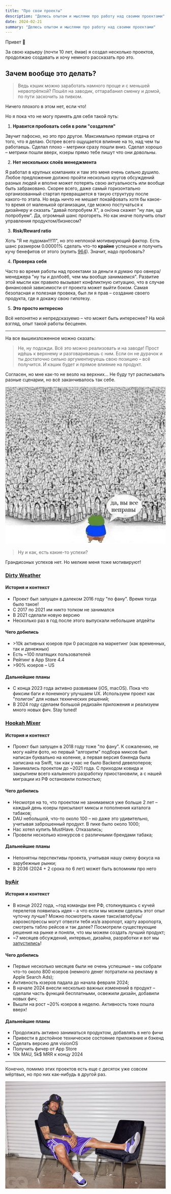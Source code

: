 ```yaml
---
title: "Про свои проекты"
description: "Делюсь опытом и мыслями про работу над своими проектами"
date: 2024-02-21
summary: "Делюсь опытом и мыслями про работу над своими проектами"
---
```


Привет :wave:

За свою карьеру (почти 10 лет, ёмае) я создал несколько проектов, продолжаю создавать и хочу немного рассказать про это.

## Зачем вообще это делать?

>Ведь кэшик можно заработать намного проще и с меньшей нервотрёпкой? Пошёл на заводик, оттарабанил сменку и домой, по пути заскочить за пивком. 

Ничего плохого в этом нет, если что!

Но я пока что не могу принять для себя такой путь: 

1. **Нравится пробовать себя в роли "создателя"**

Звучит пафосно, но это про другое. Максимально прямая отдача от того, что я делаю. Острее всего ощущается влияние на то, над чем ты работаешь. Сделал плохо – метрики сразу пошли вниз. Сделал хорошо – метрики пошли вверх, юзеры прямо тебе пишут что они довольны.

2. **Нет нескольких слоёв менеджмента**

Я работал в крупных компаниях и там это меня очень сильно душило. Любое предложение должно пройти несколько кругов обсуждений разных людей и вполне может потерять свою актуальность или вообще быть забраковано. Скорее всего, даже самый горизонтально организованный стартап превращается в такую структуру после какого-то этапа. Но ведь ничто не мешает покайфовать хотя бы какое-то время от маленькой организации, где можно постучаться к дизайнеру и сказать "давай попробуем X", а он/она скажет "ну лан, ща попробуем". Да, огромный шанс прогореть. Но как иначе получить опыт управления продуктом/бизнесом?

3. **Risk/Reward ratio**

Хоть "Я не лудоман!!!11", но это неплохой мотивирующий фактор. Есть шанс размером 0.00001% сделать что-то **крайне** успешное и получить кучу бенефитов от этого (купить [964](https://en.wikipedia.org/wiki/Porsche_911_(964))). Значит, надо пробовать?

4. **Проверка себя**

Часто во время работы над проектами за деньги я думаю про овнера/менеджера "ну ты и долбоёб, чем мы вообще занимаемся". Развитие этой мысли как правило вызывает конфликтную ситуацию, что в случае финансовой зависимости от проекта может выйти боком. Самая безопасная и полезная провека, был ли я прав – создание своего продукта, где я докажу свою гипотезу.

5. **Это просто интересно**

Всё непонятно и непредсказуемо – что может быть интереснее? На мой взгляд, опыт такой работы бесценен.

---

На все вышеизложенное можно сказать:
> Не, ну подожди. Всё это можно реализовать и на заводе! Прост идёшь к верхнему и разговариваешь с ним. Если он не дурачок и ты достаточно сильно аргументируешь свою позицию – всё получится. И кэшик будет и прямое влияние на продукт.

Согласен, но мне как-то не везло на верхних... Не буду тут расписывать разные сценарии, но всё заканчивалось так себе.

![Вы все неправы](all_wrong.jpg "База?")

>Ну и как, есть какие-то успехи?

Грандиозных успехов нет. Но мелкие меня тоже мотивируют!


### [Dirty Weather](https://dirtyweather.top)

#### История и контекст

* Проект был запущен в далеком 2016 году "по фану". Время тогда было такое!
* С 2017 по 2021 им никто толком не занимался
* В 2021 сделали новую версию
* Несколько раз в год после этого выпускали небольшие апдейты

#### Чего добились
* \>10k активных юзеров при 0 расходов на маркетинг (как временных, так и денежных)
* Есть ~100 платящих пользователей
* Рейтинг в App Store 4.4
* \>90% юзеров – US

#### Дальнейшие планы

* С конца 2023 года активно развиваем (iOS, macOS). Пока что фиксим баги и понемногу улучшаем UX. Используем проект как "полигон" для новых технических решений;
* В 2024 году сделаем большой редизайн приложения и реализуем много новых фич. Stay tuned!

### [Hookah Mixer](https://hookahmixer.com)

#### История и контекст

* Проект был запущен в 2018 году тоже "по фану". К сожалению, не могу найти фото, но первый "алгоритм" подбора миксов был написан буквально на коленке, а первая версия бэкенда была написана на Swift, так как у нас не было Backend девелоперов;
* Занимались проектом до ~2021 года. С приходом ковида и закрытием всего кальянного разработку приостановили, а с нашей миграции из РФ остановили полностью;

#### Чего добились
* Несмотря на то, что проектом не занимаемся уже больше 2 лет – каждый день юзеры присылают миксы и пополнения каталога табаков;
* DAU небольшой, что-то около 100 – но даже это удивительно, учитывая заброшенный продукт. В пике было около 1000;
* Нас хотел купить MustHave. Отказались;
* Провели несколько конкурсов с различными брендами табака;

#### Дальнейшие планы

* Непонятны перспективы проекта, учитывая нашу смену фокуса на зарубежные рынки;
* В 2036 (2024 + 2 срока по 6 лет) может быть вспомним про него

### [byAir](https://byairapp.com)

#### История и контекст

* В конце 2022 года, ~год команды вне РФ, столкнувшись с кучей перелетов появилась идея – а что если мы можем сделать этот опыт чуточку лучше? Можно посмотреть какие такси/автобусы/аэроэкспрессы могут отвезти тебя из/в аэропорт, карту аэропорта, смотреть табло рейсов и так далее? Посмотрели существующие решения на рынке и поняли, что мы можем создать лучший продукт;
* ~7 месяцев обсуждений, интервью, дизайна, разработки и вот мы [запустились](https://www.producthunt.com/products/byair-travel-app#byair)!

#### Чего добились

* Первые несколько месяцев были не очень успешные – мы собрали что-то около 800 юзеров (немного денег потратили на рекламу в Apple Search Ads);
* Активность юзеров падала до начала февраля 2024;
* В начале 2024 внесли несколько важных изменений в продукт – сделали часть функций бесплатными, освежили дизайн, добавили новых фич;
* Вышли на рост ~20% юзеров в неделю. Активность тоже пошла вверх!

#### Дальнейшие планы

* Продолжать активно заниматься продуктом, добавлять в него фичи
* Привести в достойное техническое состояние приложение и бэкенд
* Сделать версию для visionOS
* Получить фичер от App Store
* 10k MAU, 5k$ MRR к концу 2024

---

Конечно, помимо этих проектов есть еще с десяток уже совсем мёртвых, но про них как-нибудь в другой раз.

![Tired](tired.jpg "Чето подустал. Не болейте!")
